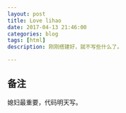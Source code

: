 ```yaml
---
layout: post
title: Love lihao
date: 2017-04-13 21:46:00
categories: blog
tags: [html]
description: 刚刚搭建好，就不写些什么了。

---
```


## 备注


媳妇最重要，代码明天写。